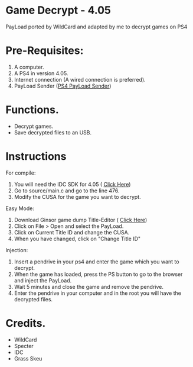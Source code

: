 # Game Decrypt - 4.05
PayLoad ported by WildCard and adapted by me to decrypt games on PS4

# Pre-Requisites:
1. A computer. 
2. A PS4 in version 4.05.
3. Internet connection (A wired connection is preferred).
4. PayLoad Sender ([PS4 PayLoad Sender](https://mega.nz/#!5CxAnIYC!1dMlvqoeUFG4_ZQaRdwjl2rxLh7YrNTEuDDcHttncQs))

# Functions.
- Decrypt games.
- Save decrypted files to an USB.

# Instructions

For compile:
1. You will need the IDC SDK for 4.05 ( [Click Here](https://github.com/idc/ps4-payload-sdk))
2. Go to source/main.c and go to the line 476.
3. Modify the CUSA for the game you want to decrypt.

Easy Mode:
1. Download Ginsor game dump Title-Editor ( [Click Here](https://mega.nz/#!M0hXzSaK!idmIcW9wVsR91Nv2sjCWXIbZkVZgJXMZjP_KRO5vf98))
2. Click on File > Open and select the PayLoad. 
3. Click on Current Title ID and change the CUSA.
4. When you have changed, click on "Change Title ID"

Injection:
1. Insert a pendrive in your ps4 and enter the game which you want to decrypt.
2. When the game has loaded, press the PS button to go to the browser and inject the PayLoad.
3. Wait 5 minutes and close the game and remove the pendrive.
4. Enter the pendrive in your computer and in the root you will have the decrypted files.

# Credits.

- WildCard
- Specter
- IDC
- Grass Skeu
